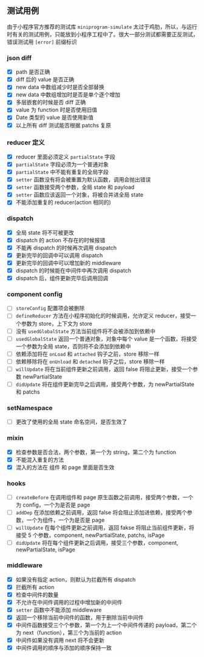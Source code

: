 ## 测试用例
由于小程序官方推荐的测试库 `miniprogram-simulate` 太过于鸡肋，所以，与运行时有关的测试用例，只能放到小程序工程中了。很大一部分测试都需要正反测试，错误测试用 `[error]` 前缀标识

### json diff
+ [x] path 是否正确
+ [x] diff 后的 value 是否正确
+ [x] new data 中数组减少时是否全部替换
+ [x] new data 中数组增加时是否是单个逐个增加
+ [x] 多层嵌套的时候是否 diff 正确
+ [x] value 为 function 时是否使用旧值
+ [x] Date 类型的 value 是否使用新值
+ [x] 以上所有 diff 测试能否根据 patchs 复原

### reducer 定义
+ [x] reducer 里面必须定义 `partialState` 字段
+ [x] `partialState` 字段必须为一个普通对象
+ [x] `partialState` 中不能有重复的全局字段
+ [x] `setter` 函数没有将会被重置为默认函数，调用会抛出错误
+ [x] `setter` 函数接受两个参数，全局 state 和 payload
+ [x] `setter` 函数应该返回一个对象，将被合并进全局 state
+ [x] 不能添加重复的 reducer(action 相同的)

### dispatch
+ [x] 全局 state 将不可被更改
+ [x] dispatch 的 action 不存在的时候报错
+ [x] 不能再 dispatch 的时候再次调用 dispatch
+ [x] 更新完毕的回调中可以调用 dispatch
+ [x] 更新完毕的回调中可以增加新的 middleware
+ [x] dispatch 的时候能在中间件中再次调用 dispatch
+ [x] dispatch 后，组件更新完毕后调用回调

### component config
+ [ ] `storeConfig` 配置项会被删除
+ [ ] `defineReducer` 方法在小程序初始化的时候调用，允许定义 reducer，接受一个参数为 store，上下文为 store
+ [ ] 没有 `usedGlobalState` 方法当前组件将不会被添加到依赖中
+ [ ] `usedGlobalState` 返回一个普通对象，对象中每个 value 是一个函数，将接受一个参数为全局 state，否则将不会添加到依赖中
+ [ ] 依赖添加将在 `onLoad` 和 `attached` 钩子之前，store 移除一样
+ [ ] 依赖移除将在 `onUnload` 和 `detached` 钩子之后，store 移除一样
+ [ ] `willUpdate` 将在当前组件更新之前调用，返回 false 将阻止更新，接受一个参数 newPartialState
+ [ ] `didUpdate` 将在组件更新完毕之后调用，接受两个参数，为 newPartialState 和 patchs

### setNamespace
+ [ ] 更改了使用的全局 state 命名空间，是否生效了

### mixin
+ [x] 检查参数是否合法，两个参数，第一个为 string，第二个为 function
+ [x] 不能混入重复的方法
+ [x] 混入的方法在 组件 和 page 里面是否生效

### hooks
+ [ ] `createBefore` 在调用组件和 page 原生函数之前调用，接受两个参数，一个为 config，一个为是否是 page
+ [ ] `addDep` 在添加依赖之前调用，返回 false 将会阻止添加进依赖，接受两个参数，一个为组件，一个为是否是 page
+ [ ] `willUpdate` 在每个组件更新之前调用，返回 fakse 将阻止当前组件更新，将接受 5 个参数，component, newPartialState, patchs, isPage
+ [ ] `didUpdate` 将在每个组件更新之后调用，接受三个参数，component, newPartialState, isPage

### middleware
+ [x] 如果没有指定 action，则默认为拦截所有 dispatch
+ [x] 拦截所有 action
+ [x] 检查中间件的数量
+ [x] 不允许在中间件调用的过程中增加新的中间件
+ [x] `setter` 函数中不能添加 middleware
+ [x] 返回一个移除当前中间件的函数，用于删除当前中间件
+ [x] 中间件函数接受三个个参数，第一个为上一个中间件传递的 payload，第二个为 next（function），第三个为当前的 action
+ [x] 中间件如果没有调用 next 将不会更新
+ [x] 中间件调用的顺序与添加的顺序保持一致